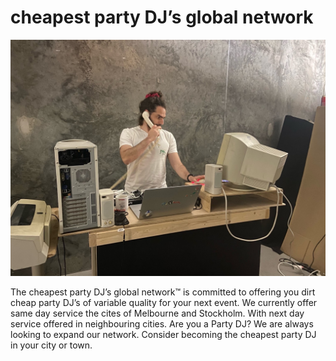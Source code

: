 # cheapest party DJ’s global network

![IMG_6676.JPG](IMG_6676.jpg)

The cheapest party DJ’s global network™️ is committed to offering you dirt cheap party DJ’s of variable quality for your next event. We currently offer same day service the cites of Melbourne and Stockholm. With next day service offered in neighbouring cities. Are you a Party DJ? We are always looking to expand our network. Consider becoming the cheapest party DJ in your city or town.
